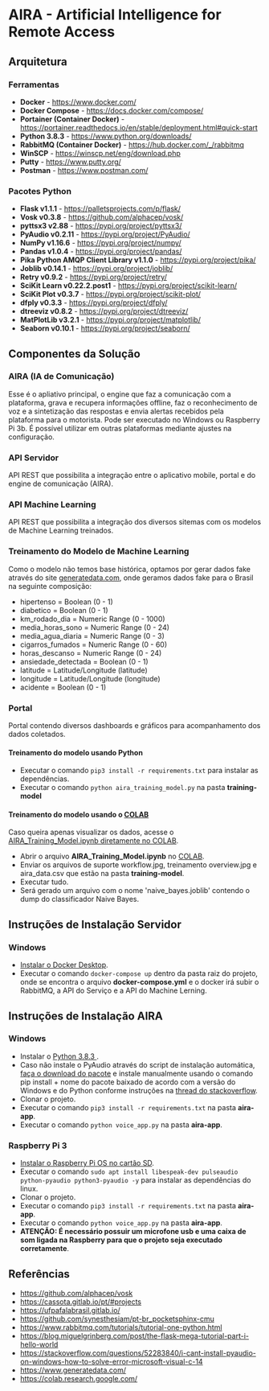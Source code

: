 # AIRA - Artificial Intelligence for Remote Access

## Arquitetura
### Ferramentas
- **Docker** - <https://www.docker.com/>
- **Docker Compose** - <https://docs.docker.com/compose/>
- **Portainer (Container Docker)** - <https://portainer.readthedocs.io/en/stable/deployment.html#quick-start>
- **Python 3.8.3** - <https://www.python.org/downloads/>
- **RabbitMQ (Container Docker)** - <https://hub.docker.com/_/rabbitmq>
- **WinSCP** - <https://winscp.net/eng/download.php>
- **Putty** - <https://www.putty.org/>
- **Postman** - <https://www.postman.com/>

### Pacotes Python
- **Flask v1.1.1** - <https://palletsprojects.com/p/flask/>
- **Vosk v0.3.8** - <https://github.com/alphacep/vosk/>
- **pyttsx3 v2.88** - <https://pypi.org/project/pyttsx3/>
- **PyAudio v0.2.11** - <https://pypi.org/project/PyAudio/>
- **NumPy v1.16.6** - <https://pypi.org/project/numpy/>
- **Pandas v1.0.4** - <https://pypi.org/project/pandas/>
- **Pika Python AMQP Client Library v1.1.0** - <https://pypi.org/project/pika/>
- **Joblib v0.14.1** - <https://pypi.org/project/joblib/>
- **Retry v0.9.2** - <https://pypi.org/project/retry/>
- **SciKit Learn v0.22.2.post1** - <https://pypi.org/project/scikit-learn/>
- **SciKit Plot v0.3.7** - <https://pypi.org/project/scikit-plot/>
- **dfply v0.3.3** - <https://pypi.org/project/dfply/>
- **dtreeviz v0.8.2** - <https://pypi.org/project/dtreeviz/>
- **MatPlotLib v3.2.1** - <https://pypi.org/project/matplotlib/>
- **Seaborn v0.10.1** - <https://pypi.org/project/seaborn/>



## Componentes da Solução
### AIRA (IA de Comunicação)
Esse é o apliativo principal, o engine que faz a comunicação com a plataforma, grava e recupera informações offline, faz o reconhecimento de voz e a sintetização das respostas e envia alertas recebidos pela plataforma para o motorista.
Pode ser executado no Windows ou Raspberry Pi 3b. É possível utilizar em outras plataformas mediante ajustes na configuração.
### API Servidor
API REST que possibilita a integração entre o aplicativo mobile, portal e do engine de comunicação (AIRA).
### API Machine Learning
API REST que possibilita a integração dos diversos sitemas com os modelos de Machine Learning treinados.
### Treinamento do Modelo de Machine Learning
Como o modelo não temos base histórica, optamos por gerar dados fake através do site [generatedata.com](https://www.generatedata.com/), onde geramos dados fake para o Brasil na seguinte composição:
- hipertenso = Boolean (0 - 1)
- diabetico = Boolean (0 - 1)
- km_rodado_dia = Numeric Range (0 - 1000)
- media_horas_sono = Numeric Range (0 - 24)
- media_agua_diaria = Numeric Range (0 - 3)
- cigarros_fumados = Numeric Range (0 - 60)
- horas_descanso = Numeric Range (0 - 24)
- ansiedade_detectada = Boolean (0 - 1)
- latitude = Latitude/Longitude (latitude)
- longitude = Latitude/Longitude (longitude)
- acidente = Boolean (0 - 1)
### Portal
Portal contendo diversos dashboards e gráficos para acompanhamento dos dados coletados.

#### Treinamento do modelo usando Python
- Executar o comando `pip3 install -r requirements.txt` para instalar as dependências.
- Executar o comando `python aira_training_model.py` na pasta **training-model**

#### Treinamento do modelo usando o [COLAB](https://colab.research.google.com/)
Caso queira apenas visualizar os dados, acesse o [AIRA_Training_Model.ipynb diretamente no COLAB](https://colab.research.google.com/drive/1BbErRU33SPoHRKk_GlvjS4t2iuzJWHf-?usp=sharing).
- Abrir o arquivo **AIRA_Training_Model.ipynb** no [COLAB](https://colab.research.google.com/).
- Enviar os arquivos de suporte workflow.jpg, treinamento overview.jpg e aira_data.csv que estão na pasta **training-model**.
- Executar tudo.
- Será gerado um arquivo com o nome 'naive_bayes.joblib' contendo o dump do classificador Naive Bayes.

## Instruções de Instalação Servidor
### Windows
- [Instalar o Docker Desktop](https://docs.docker.com/docker-for-windows/install/).
- Executar o comando `docker-compose up` dentro da pasta raiz do projeto, onde se encontra o arquivo **docker-compose.yml** e o docker irá subir o RabbitMQ, a API do Serviço e a API do Machine Lerning.

## Instruções de Instalação AIRA
### Windows
- Instalar o [Python 3.8.3 ](https://www.python.org/ftp/python/3.8.3/python-3.8.3-amd64.exe).
- Caso não instale o PyAudio através do script de instalação automática, [faça o download do pacote](https://www.lfd.uci.edu/~gohlke/pythonlibs/#pyaudio) e instale manualmente usando o comando pip install + nome do pacote baixado de acordo com a versão do Windows e do Python conforme instruções na [thread do stackoverflow](https://stackoverflow.com/questions/52283840/i-cant-install-pyaudio-on-windows-how-to-solve-error-microsoft-visual-c-14).
- Clonar o projeto.
- Executar o comando `pip3 install -r requirements.txt` na pasta **aira-app**.
- Executar o comando `python voice_app.py` na pasta **aira-app**.
### Raspberry Pi 3
- [Instalar o Raspberry Pi OS no cartão SD](https://www.raspberrypi.org/downloads/).
- Executar o comando `sudo apt install libespeak-dev pulseaudio python-pyaudio python3-pyaudio -y` para instalar as dependências do linux.
- Clonar o projeto.
- Executar o comando `pip3 install -r requirements.txt` na pasta **aira-app**.
- Executar o comando `python voice_app.py` na pasta **aira-app**.
- __ATENÇÃO: É necessário possuir um microfone usb e uma caixa de som ligada na Raspberry para que o projeto seja executado corretamente__.

## Referências
- <https://github.com/alphacep/vosk>
- <https://cassota.gitlab.io/pt/#projects>
- <https://ufpafalabrasil.gitlab.io/>
- <https://github.com/synesthesiam/pt-br_pocketsphinx-cmu>
- <https://www.rabbitmq.com/tutorials/tutorial-one-python.html>
- <https://blog.miguelgrinberg.com/post/the-flask-mega-tutorial-part-i-hello-world>
- <https://stackoverflow.com/questions/52283840/i-cant-install-pyaudio-on-windows-how-to-solve-error-microsoft-visual-c-14>
- <https://www.generatedata.com/>
- <https://colab.research.google.com/>